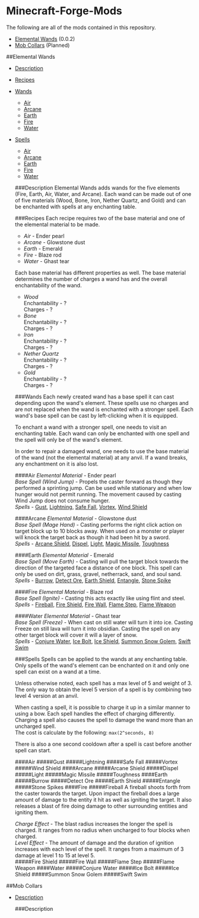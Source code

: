 Minecraft-Forge-Mods
====================
The following are all of the mods contained in this repository.
* <a href="#elemental-wands">Elemental Wands</a> (0.0.2)
* <a href="#mob-collars">Mob Collars</a> (Planned)

##Elemental Wands
* <a href="#description">Description</a>
* <a href="#recipes">Recipes</a>
* <a href="#wands">Wands</a>
  * <a href="#air">Air</a>
  * <a href="#arcane">Arcane</a>
  * <a href="#earth">Earth</a>
  * <a href="#fire">Fire</a>
  * <a href="#water">Water</a>
* <a href="#spells">Spells</a>
  * <a href="#air-1">Air</a>
  * <a href="#arcane-1">Arcane</a>
  * <a href="#earth-1">Earth</a>
  * <a href="#fire-1">Fire</a>
  * <a href="#water-1">Water</a>

  ###Description
Elemental Wands adds wands for the five elements (Fire, Earth, Air, Water, and Arcane). Each wand can be made out of one of five materials (Wood, Bone, Iron, Nether Quartz, and Gold) and can be enchanted with spells at any enchanting table.

  ###Recipes
  Each recipe requires two of the base material and one of the elemental material to be made.
  * *Air* - Ender pearl
  * *Arcane* - Glowstone dust
  * *Earth* - Emerald
  * *Fire* - Blaze rod
  * *Water* - Ghast tear
  
  Each base material has different properties as well. The base material determines the number of charges a wand has and the overall enchantability of the wand.
  * *Wood*  
  Enchantability - ?  
  Charges - ?
  * *Bone*  
  Enchantability - ?  
  Charges - ?
  * *Iron*  
  Enchantability - ?  
  Charges - ?
  * *Nether Quartz*  
  Enchantability - ?  
  Charges - ?
  * *Gold*  
  Enchantability - ?  
  Charges - ?
  
  ###Wands
  Each newly created wand has a base spell it can cast depending upon the wand's element. These spells use no charges and are not replaced when the wand is enchanted with a stronger spell. Each wand's base spell can be cast by left-clicking when it is equipped.  
  
  To enchant a wand with a stronger spell, one needs to visit an enchanting table. Each wand can only be enchanted with one spell and the spell will only be of the wand's element.

  In order to repair a damaged wand, one needs to use the base material of the wand (not the elemental material) at any anvil. If a wand breaks, any enchantment on it is also lost.

  ####Air
  *Elemental Material* - Ender pearl  
  *Base Spell (Wind Jump)* - Propels the caster forward as though they performed a sprinting jump. Can be used while stationary and when low hunger would not permit running. The movement caused by casting Wind Jump does not consume hunger.   
  *Spells* - <a href="#gust">Gust</a>, <a href="#lightning">Lightning</a>, <a href="#safe-fall">Safe Fall</a>, <a href="#vortex">Vortex</a>, <a href="#wind-shield">Wind Shield</a>
  
  ####Arcane
  *Elemental Material* - Glowstone dust   
  *Base Spell (Mage Hand)* - Casting performs the right click action on target block up to 10 blocks away. When used on a monster or player will knock the target back as though it had been hit by a sword.    
  *Spells* - <a href="#arcane-shield">Arcane Shield</a>, <a href="#dispel">Dispel</a>, <a href="#light">Light</a>, <a href="#magic-missile">Magic Missile</a>, <a href="#toughness">Toughness</a>
  
  ####Earth
  *Elemental Material* - Emerald  
  *Base Spell (Move Earth)* - Casting will pull the target block towards the direction of the targeted face a distance of one block. This spell can only be used on dirt, grass, gravel, netherrack, sand, and soul sand.    
  *Spells* - <a href="#burrow">Burrow</a>, <a href="#detect-ore">Detect Ore</a>, <a href="#earth-shield">Earth Shield</a>, <a href="#entangle">Entangle</a>, <a href="#stone-spike">Stone Spike</a>
  
  ####Fire
  *Elemental Material* - Blaze rod  
  *Base Spell (Ignite)* - Casting this acts exactly like using flint and steel.  
  *Spells* - <a href="#fireball">Fireball</a>, <a href="#fire-shield">Fire Shield</a>, <a href="#fire-wall">Fire Wall</a>, <a href="#flame-step">Flame Step</a>, <a href="#flame-weapon">Flame Weapon</a>
  
  ####Water
  *Elemental Material* - Ghast tear  
  *Base Spell (Freeze)* - When cast on still water will turn it into ice. Casting Freeze on still lava will turn it into obsidian. Casting the spell on any other target block will cover it will a layer of snow.  
  *Spells* - <a href="#conjure-water">Conjure Water</a>, <a href="#ice-bolt">Ice Bolt</a>, <a href="#ice-shield">Ice Shield</a>, <a href="#summon-snow-golem">Summon Snow Golem</a>, <a href="#swift-swim">Swift Swim</a>
  
  ###Spells
  Spells can be applied to the wands at any enchanting table. Only spells of the wand's element can be enchanted on it and only one spell can exist on a wand at a time. 
  
  Unless otherwise noted, each spell has a max level of 5 and weight of 3. The only way to obtain the level 5 version of a spell is by combining two level 4 version at an anvil.
  
  When casting a spell, it is possible to charge it up in a similar manner to using a bow. Each spell handles the effect of charging differently. Charging a spell also causes the spell to damage the wand more than an uncharged spell.  
  The cost is calculate by the following: ``max(2^seconds, 8)``
  
  There is also a one second cooldown after a spell is cast before another spell can start.
  
  ####Air
  #####Gust
  #####Lightning
  #####Safe Fall
  #####Vortex
  #####Wind Shield
  ####Arcane
  #####Arcane Shield
  #####Dispel
  #####Light
  #####Magic Missile
  #####Toughness
  ####Earth
  #####Burrow
  #####Detect Ore
  #####Earth Shield
  #####Entangle
  #####Stone Spikes
  ####Fire
  #####Fireball
  A fireball shoots forth from the caster towards the target. Upon impact the fireball does a large amount of damage to the entity it hit as well as igniting the target. It also releases a blast of fire doing damage to other surrounding entities and igniting them.
  
  *Charge Effect* - The blast radius increases the longer the spell is charged. It ranges from no radius when uncharged to four blocks when charged.  
  *Level Effect* - The amount of damage and the duration of ignition increases with each level of the spell. It ranges from a maximum of 3 damage at level 1 to 15 at level 5.  
  #####Fire Shield
  #####Fire Wall
  #####Flame Step
  #####Flame Weapon
  ####Water
  #####Conjure Water
  #####Ice Bolt
  #####Ice Shield
  #####Summon Snow Golem
  #####Swift Swim
  

##Mob Collars
* <a href="#description-1">Description</a>

  ###Description
